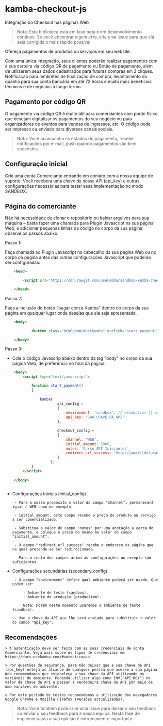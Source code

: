 # kamba-checkout-js

Integração do Checkout nas páginas Web



> Nota: Esta biblioteca está em fase beta e em desenvolvimento contínuo. Se você encontrar algum erro, crie uma issue para que ela seja corrigida o mais rápido possível.

Ofereça pagamentos de produtos ou serviços em seu website.

Com uma única integração, seus clientes poderão realizar pagamentos com a sua carteira via código QR de pagamento ou Botão de pagamento, além de utilizarem seus dados cadastrados para futuras compras em 2 cliques. Notificação para lembretes de finalização de compra, levantamento da quantia para sua conta bancária em até 72 horas e muito mais benefícios técnicos e de negócios à longo termo.


## Pagamento por código QR

O pagamento via código QR é muito útil para comerciantes com ponto físico que desejam digitalizar os pagamentos do seu negócio ou para organizadores de eventos para vendas de ingressos, etc. O código pode ser impresso ou enviado para diversos canais sociais.

> Nota: Você acompanha os estados do pagamento, recebe notificações por e-mail, push quando pagamentos são bem sucedidos.


## Configuração inicial

Crie uma conta Comerciante entrando em contato com a nossa equipe de suporte. Você receberá uma chave da nossa API (api_key) e outras configurações necessárias para testar essa implementação no modo SANDBOX.


## Página do comerciante

Não há necessidade de clonar o repositório ou baixar arquivos para sua máquina – basta fazer uma chamada para Plugin Javascript na sua página Web, e adicionar pequenas linhas de código no corpo da sua página, observe os passos abaixo:

Passo 1:

Faça chamada ao Plugin Javascript no cabeçalho da sua página Web ou no corpo da página antes das outras configurações Javascript que poderão ser configuradas:

```html
	<head>     
	      
	    <script src="https://cdn.rawgit.com/usekamba/sandbox-kamba-checkout-js/master/kamba-checkout.js" charset="utf-8"></script>

	</head>
```
Passo 2:

Faça a inclusão do botão "pagar com a Kamba" dentro do corpo da sua página em qualquer lugar onde desejas que ela seja apresentada. 

```html
	<body>
		
    		<button class="btnOpenWidgetKamba" onclick="start_payment()"></button>

	</body>
```

Passo 3:

 - Cole o código Javascrip abaixo dentro da tag "body" no corpo da sua página Web, de preferência no final da página.

```html
	<body>
	 	<script type="text/javascript">

			function start_payment()
			{
			
				kamba(
						api_config = 
						{
							environment: 'sandbox', // production || sandbox
							api_key: 'SUA_CHAVE_DA_API'
						},

						checkout_config =
						{ 
							channel: 'WEB',
							initial_amount: 3000,
							notes: 'Curso API Iniciantes',
							redirect_url_success: 'http://amarildolucas.com/curso/api-iniciantes'
						}
					 );
			}
     	</script>
			       
	</body>
	
```

 - Configurações Iniciais (initial_config)

		- Para o nosso propósito o valor do campo "channel", permanecerá igual à WEB como no exemplo.

		- initial_amount, este campo recebe o preço do produto ou serviço a ser comercializado.

		- Substitua o valor do campo "notes" por uma anotação a cerca do pagamento, e coloque o preço do mesmo no valor do campo "initial_amount".

		- O campo "redirect_url_success" recebe o endereço da página que na qual pretende-se ser redirecionada.

		- Para o resto dos campos acima as configurações no exemplo são suficientes.

 - Configurações secundárias (secondary_config)

		- O campo "environment" define qual ambiente poderá ser usado. Que podem ser:

		 	- Ambiente de teste (sandbox).
		 	- Ambiente de produção (production).

		 	Nota: Porém neste momento usaremos o ambiente de teste (sandbox).

		- Use a chave da API que lhe será enviada para substituir o valor do campo "api_key".


	
## Recomendações

	> A autenticação deve ser feita com as suas credenciais de conta Comerciante. Veja mais sobre os tipos de credenciais em https://docs.usekamba.com/#autenticacao.

	> Por questões de segurança, para não deixar que a sua chave de API (api_key) esteja ao alcance de qualquer pessoa que acesse a sua página Web recomendamos que estabeleça a sua chave da API utilizando as variáveis de ambiente. Podendo utilizar algo como ENV["API_KEY"] no valor da chave da API e passar a verdadeira chave da API por meio de uma variável de ambiente.

	> Por este período de testes recomendamos a utilização dos navegadores Google Chrome e Mozilla Firefox (Versões actualizadas).


> Nota: Você também pode criar uma issue para deixar o seu feedback ou enviar o seu feedback para a nossa equipa. Nesta fase de implementação a sua opinião é extremamente importante.